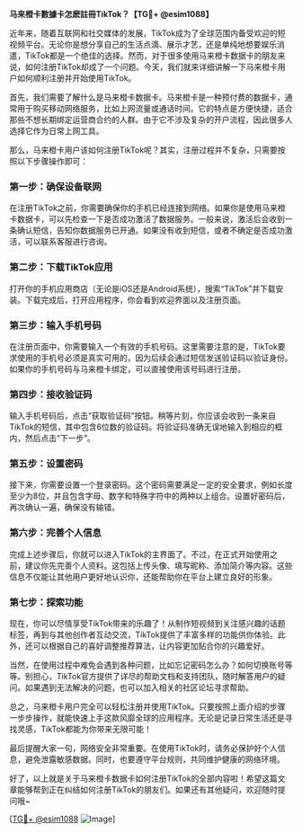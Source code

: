 **马来橙卡數據卡怎麽註冊TikTok？【TG💪+ @esim1088】**

近年来，随着互联网和社交媒体的发展，TikTok成为了全球范围内备受欢迎的短视频平台。无论你是想分享自己的生活点滴、展示才艺，还是单纯地想要娱乐消遣，TikTok都是一个绝佳的选择。然而，对于很多使用马来橙卡数据卡的朋友来说，如何注册TikTok却成了一个问题。今天，我们就来详细讲解一下马来橙卡用户如何顺利注册并开始使用TikTok。

首先，我们需要了解什么是马来橙卡数据卡。马来橙卡是一种预付费的数据卡，通常用于购买移动网络服务，比如上网流量或通话时间。它的特点是方便快捷，适合那些不想长期绑定运营商合约的人群。由于它不涉及复杂的开户流程，因此很多人选择它作为日常上网工具。

那么，马来橙卡用户该如何注册TikTok呢？其实，注册过程并不复杂，只需要按照以下步骤操作即可：

### 第一步：确保设备联网

在注册TikTok之前，你需要确保你的手机已经连接到网络。如果你是使用马来橙卡数据卡，可以先检查一下是否成功激活了数据服务。一般来说，激活后会收到一条确认短信，告知你数据服务已开通。如果没有收到短信，或者不确定是否成功激活，可以联系客服进行咨询。

### 第二步：下载TikTok应用

打开你的手机应用商店（无论是iOS还是Android系统），搜索“TikTok”并下载安装。下载完成后，打开应用程序，你会看到欢迎界面以及注册页面。

### 第三步：输入手机号码

在注册页面中，你需要输入一个有效的手机号码。这里需要注意的是，TikTok要求使用的手机号必须是真实可用的，因为后续会通过短信发送验证码以验证身份。如果你的手机号码与马来橙卡绑定，可以直接使用该号码进行注册。

### 第四步：接收验证码

输入手机号码后，点击“获取验证码”按钮。稍等片刻，你应该会收到一条来自TikTok的短信，其中包含6位数的验证码。将验证码准确无误地输入到相应的框内，然后点击“下一步”。

### 第五步：设置密码

接下来，你需要设置一个登录密码。这个密码需要满足一定的安全要求，例如长度至少为8位，并且包含字母、数字和特殊字符中的两种以上组合。设置好密码后，再次确认一遍，确保没有输错。

### 第六步：完善个人信息

完成上述步骤后，你就可以进入TikTok的主界面了。不过，在正式开始使用之前，建议你先完善个人资料。这包括上传头像、填写昵称、添加简介等内容。这些信息不仅能让其他用户更好地认识你，还能帮助你在平台上建立良好的形象。

### 第七步：探索功能

现在，你可以尽情享受TikTok带来的乐趣了！从制作短视频到关注感兴趣的话题标签，再到与其他创作者互动交流，TikTok提供了丰富多样的功能供你体验。此外，还可以根据自己的喜好调整推荐算法，让内容更加贴合你的兴趣爱好。

当然，在使用过程中难免会遇到各种问题，比如忘记密码怎么办？如何切换账号等等。别担心，TikTok官方提供了详尽的帮助文档和支持团队，随时解答用户的疑问。如果遇到无法解决的问题，也可以加入相关的社区论坛寻求帮助。

总之，马来橙卡用户完全可以轻松注册并使用TikTok。只要按照上面介绍的步骤一步步操作，就能快速上手这款风靡全球的应用程序。无论是记录日常生活还是寻找灵感，TikTok都能为你带来无限可能！

最后提醒大家一句，网络安全非常重要。在使用TikTok时，请务必保护好个人信息，避免泄露敏感数据。同时，也要遵守平台规则，共同维护健康的网络环境。

好了，以上就是关于马来橙卡数据卡如何注册TikTok的全部内容啦！希望这篇文章能够帮到正在纠结如何注册TikTok的朋友们。如果还有其他疑问，欢迎随时提问哦~

[[TG💪+ @esim1088](https://t.me/s/esim1088) ![Image](https://i.postimg.cc/4NQfJmqS/Snipaste-2025-05-13-00-14-12.png)]